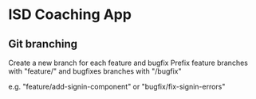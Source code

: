 # ISD Coaching App

## Git branching

Create a new branch for each feature and bugfix
Prefix feature branches with "feature/" and bugfixes branches with "/bugfix"

e.g. "feature/add-signin-component" or "bugfix/fix-signin-errors"